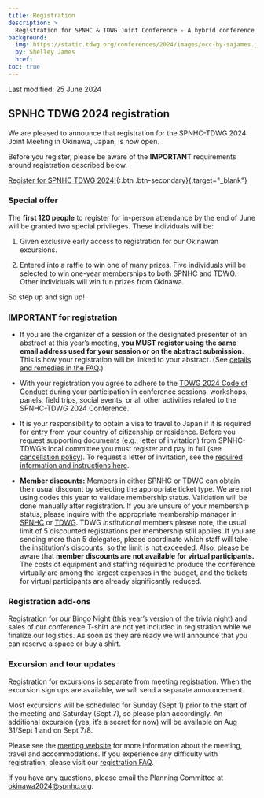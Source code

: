 ```yaml
---
title: Registration
description: >
  Registration for SPNHC & TDWG Joint Conference - A hybrid conference in Okinawa, Japan, 2-6 September 2024
background:
  img: https://static.tdwg.org/conferences/2024/images/occ-by-sajames.jpg
  by: Shelley James
  href: 
toc: true
---
```


Last modified:  25 June 2024

## SPNHC TDWG 2024 registration

We are pleased to announce that registration for the SPNHC-TDWG 2024 Joint Meeting in Okinawa, Japan, is now open.

Before you register, please be aware of the **IMPORTANT** requirements around registration described below.

[Register for SPNHC TDWG 2024!](https://register.oxfordabstracts.com/event/6771?preview=false){:.btn .btn-secondary}{:target="_blank"}

### Special offer

The **first 120 people** to register for in-person attendance by the end of June will be granted two special privileges. These individuals will be:

1. Given exclusive early access to registration for our Okinawan excursions.

2. Entered into a raffle to win one of many prizes. Five individuals will be selected to win one-year memberships to both SPNHC and TDWG. Other individuals will win fun prizes from Okinawa.

So step up and sign up!

### IMPORTANT for registration

- If you are the organizer of a session or the designated presenter of an abstract at this year’s meeting, **you MUST register using the same email address used for your session or on the abstract submission**. This is how your registration will be linked to your abstract. (See [details and remedies in the FAQ](/conferences/2024/registration/faq).)

- With your registration you agree to adhere to the [TDWG 2024 Code of Conduct](https://www.tdwg.org/conferences/2024/code-of-conduct/) during your participation in conference sessions, workshops, panels, field trips, social events, or all other activities related to the SPNHC-TDWG 2024 Conference.

- It is your responsibility to obtain a visa to travel to Japan if it is required for entry from your country of citizenship or residence. Before you request supporting documents (e.g., letter of invitation) from SPNHC-TDWG’s local committee you must register and pay in full (see [cancellation policy](/conferences/2024/registration/cancellation-policy)). To request a letter of invitation, see the [required information and instructions here](https://www.tdwg.org/conferences/2024/#visa-requirements).

- **Member discounts:**  Members in either SPNHC or TDWG can obtain their usual discount by selecting the appropriate ticket type. We are not using codes this year to validate membership status. Validation will be done manually after registration.  If you are unsure of your membership status, please inquire with the appropriate membership manager in [SPNHC](mailto:membership@spnhc.org) or [TDWG](mailto:secretariat@tdwg.org).  TDWG _institutional_ members please note, the usual limit of 5 discounted registrations per membership still applies.  If you are sending more than 5 delegates, please coordinate which staff will take the institution's discounts, so the limit is not exceeded. Also, please be aware that **member discounts are not available for virtual participants.** The costs of equipment and staffing required to produce the conference virtually are among the largest expenses in the budget, and the tickets for virtual participants are already significantly reduced.

### Registration add-ons

Registration for our Bingo Night (this year’s version of the trivia night) and sales of our conference T-shirt are not yet included in registration while we finalize our logistics. As soon as they are ready we will announce that you can reserve a space or buy a shirt.

### Excursion and tour updates

Registration for excursions is separate from meeting registration. When the excursion sign ups are available, we will send a separate announcement.

Most excursions will be scheduled for Sunday (Sept 1) prior to the start of the meeting and Saturday (Sept 7), so please plan accordingly. An additional excursion (yes, it’s a secret for now) will be available on Aug 31/Sept 1 and on Sept 7/8.

Please see the [meeting website](https://www.tdwg.org/conferences/2024/) for more information about the meeting, travel and accommodations. If you experience any difficulty with registration, please visit our [registration FAQ](/conferences/2024/registration/faq).

If you have any questions, please email the Planning Committee at [okinawa2024@spnhc.org](mailto:okinawa2024@spnhc.org).

